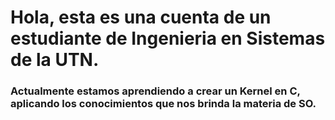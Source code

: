 # Hola, esta es una cuenta de un estudiante de Ingenieria en Sistemas de la UTN.
### Actualmente estamos aprendiendo a crear un Kernel en C, aplicando los conocimientos que nos brinda la materia de SO.


